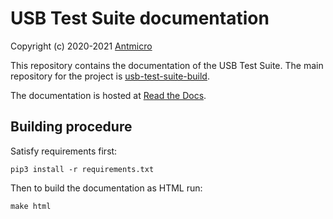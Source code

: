 # USB Test Suite documentation

Copyright (c) 2020-2021 [Antmicro](https://www.antmicro.com)

This repository contains the documentation of the USB Test Suite. The main repository for the project is [usb-test-suite-build](https://github.com/antmicro/usb-test-suite-build).

The documentation is hosted at [Read the Docs](https://usb-test-suite.readthedocs.io/en/latest/index.html).

## Building procedure

Satisfy requirements first:

```
pip3 install -r requirements.txt
```

Then to build the documentation as HTML run:

```
make html
```

